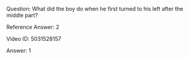 Question: What did the boy do when he first turned to his left after the middle part?

Reference Answer: 2

Video ID: 5031528157

Answer: 1

